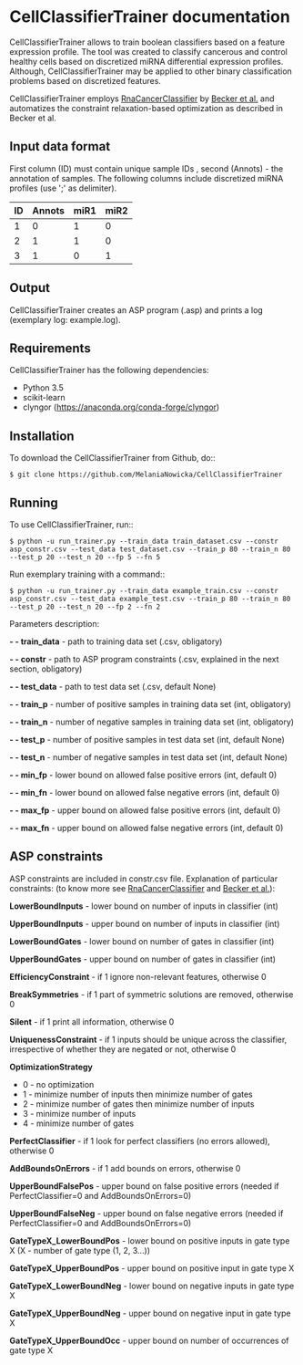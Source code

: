 # CellClassifierTrainer documentation

CellClassifierTrainer allows to train boolean classifiers based on a feature expression profile. The tool was created to
classify cancerous and control healthy cells based on discretized miRNA differential expression profiles. Although,
CellClassifierTrainer may be applied to other binary classification problems based on discretized features.

CellClassifierTrainer employs [RnaCancerClassifier](https://github.com/hklarner/RnaCancerClassifier)
by [Becker et al.](https://www.frontiersin.org/articles/10.3389/fbioe.2018.00070/full) and automatizes the constraint
relaxation-based optimization as described in Becker et al.

## Input data format

First column (ID) must contain unique sample IDs , second (Annots) - the annotation of samples.
The following columns include discretized miRNA profiles (use ';' as delimiter).

| ID | Annots | miR1 | miR2 |
| -- | ------ | ---- | ---- |
| 1 | 0 | 1 | 0 |
| 2 | 1 | 1 | 0 |
| 3 | 1 | 0 | 1 |


## Output

CellClassifierTrainer creates an ASP program (.asp) and prints a log (exemplary log: example.log).

## Requirements

CellClassifierTrainer has the following dependencies:

- Python 3.5
- scikit-learn
- clyngor (https://anaconda.org/conda-forge/clyngor)


## Installation

To download the CellClassifierTrainer from Github, do::

    $ git clone https://github.com/MelaniaNowicka/CellClassifierTrainer


## Running

To use CellClassifierTrainer, run::

    $ python -u run_trainer.py --train_data train_dataset.csv --constr asp_constr.csv --test_data test_dataset.csv --train_p 80 --train_n 80 --test_p 20 --test_n 20 --fp 5 --fn 5


Run exemplary training with a command::

    $ python -u run_trainer.py --train_data example_train.csv --constr asp_constr.csv --test_data example_test.csv --train_p 80 --train_n 80 --test_p 20 --test_n 20 --fp 2 --fn 2

Parameters description:

**- - train_data** - path to training data set (.csv, obligatory)

**- - constr** - path to ASP program constraints (.csv, explained in the next section, obligatory)

**- - test_data** - path to test data set (.csv, default None)

**- - train_p** - number of positive samples in training data set (int, obligatory)

**- - train_n** - number of negative samples in training data set (int, obligatory)

**- - test_p** - number of positive samples in test data set (int, default None)

**- - test_n** - number of negative samples in test data set (int, default None)

**- - min_fp** - lower bound on allowed false positive errors (int, default 0)

**- - min_fn** - lower bound on allowed false negative errors (int, default 0)

**- - max_fp** - upper bound on allowed false positive errors (int, default 0)

**- - max_fn** - upper bound on allowed false negative errors (int, default 0)

## ASP constraints

ASP constraints are included in constr.csv file. Explanation of particular constraints:
(to know more see [RnaCancerClassifier](https://github.com/hklarner/RnaCancerClassifier)
and [Becker et al.](https://www.frontiersin.org/articles/10.3389/fbioe.2018.00070/full)):

**LowerBoundInputs** - lower bound on number of inputs in classifier (int)

**UpperBoundInputs** - upper bound on number of inputs in classifier (int)

**LowerBoundGates** - lower bound on number of gates in classifier (int)

**UpperBoundGates** - upper bound on number of gates in classifier (int)

**EfficiencyConstraint** - if 1 ignore non-relevant features, otherwise 0

**BreakSymmetries** - if 1 part of symmetric solutions are removed, otherwise 0

**Silent** - if 1 print all information, otherwise 0

**UniquenessConstraint** - if 1 inputs should be unique across the classifier, irrespective of whether they are negated or not, otherwise 0

**OptimizationStrategy**
* 0 - no optimization
* 1 - minimize number of inputs then minimize number of gates
* 2 - minimize number of gates then minimize number of inputs
* 3 - minimize number of inputs
* 4 - minimize number of gates

**PerfectClassifier** - if 1 look for perfect classifiers (no errors allowed), otherwise 0

**AddBoundsOnErrors** - if 1 add bounds on errors, otherwise 0

**UpperBoundFalsePos** - upper bound on false positive errors (needed if PerfectClassifier=0 and AddBoundsOnErrors=0)

**UpperBoundFalseNeg** - upper bound on false negative errors (needed if PerfectClassifier=0 and AddBoundsOnErrors=0)

**GateTypeX_LowerBoundPos** - lower bound on positive inputs in gate type X (X - number of gate type (1, 2, 3...))

**GateTypeX_UpperBoundPos** - upper bound on positive input in gate type X

**GateTypeX_LowerBoundNeg** - lower bound on negative inputs in gate type X

**GateTypeX_UpperBoundNeg** - upper bound on negative input in gate type X

**GateTypeX_UpperBoundOcc** - upper bound on number of occurrences of gate type X

